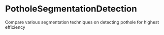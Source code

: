 # PotholeSegmentationDetection
Compare various segmentation techniques on detecting pothole for highest efficiency
